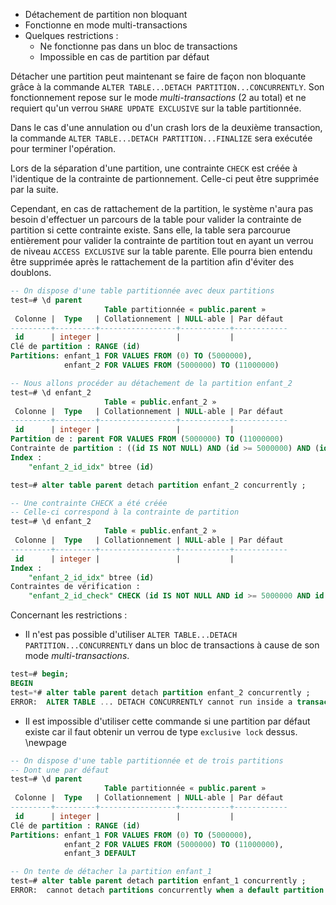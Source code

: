 <!--
Les commits sur ce sujet sont :

* https://commitfest.postgresql.org/32/2714/
* https://git.postgresql.org/gitweb/?p=postgresql.git;a=commit;h=71f4c8c6f74ba021e55d35b1128d22fb8c6e1629

Discussion

* https://gitlab.dalibo.info/formation/workshops/-/issues/108

-->

<div class="slide-content">

* Détachement de partition non bloquant
* Fonctionne en mode multi-transactions
* Quelques restrictions :
    * Ne fonctionne pas dans un bloc de transactions
    * Impossible en cas de partition par défaut

</div>

<div class="notes">

Détacher une partition peut maintenant se faire de façon non bloquante grâce à la commande `ALTER TABLE...DETACH PARTITION...CONCURRENTLY`.
Son fonctionnement repose sur le mode _multi-transactions_ (2 au total) et ne requiert qu'un verrou `SHARE UPDATE EXCLUSIVE` sur la table partitionnée.

Dans le cas d'une annulation ou d'un crash lors de la deuxième transaction, la commande `ALTER TABLE...DETACH PARTITION...FINALIZE` sera exécutée pour terminer l'opération.

Lors de la séparation d'une partition, une contrainte `CHECK` est créée à l'identique de la contrainte de partionnement. Celle-ci peut être supprimée par la suite.

Cependant, en cas de rattachement de la partition, le système n'aura pas besoin d'effectuer un parcours de la table pour valider la contrainte de partition si cette contrainte existe.
Sans elle, la table sera parcourue entièrement pour valider la contrainte de partition tout en ayant un verrou de niveau `ACCESS EXCLUSIVE` sur la table parente.
Elle pourra bien entendu être supprimée après le rattachement de la partition afin d'éviter des doublons.

```sql
-- On dispose d'une table partitionnée avec deux partitions
test=# \d parent
                     Table partitionnée « public.parent »
 Colonne |  Type   | Collationnement | NULL-able | Par défaut 
---------+---------+-----------------+-----------+------------
 id      | integer |                 |           |            
Clé de partition : RANGE (id)
Partitions: enfant_1 FOR VALUES FROM (0) TO (5000000),
            enfant_2 FOR VALUES FROM (5000000) TO (11000000)

-- Nous allons procéder au détachement de la partition enfant_2
test=# \d enfant_2
                     Table « public.enfant_2 »
 Colonne |  Type   | Collationnement | NULL-able | Par défaut 
---------+---------+-----------------+-----------+------------
 id      | integer |                 |           |            
Partition de : parent FOR VALUES FROM (5000000) TO (11000000)
Contrainte de partition : ((id IS NOT NULL) AND (id >= 5000000) AND (id < 11000000))
Index :
    "enfant_2_id_idx" btree (id)

test=# alter table parent detach partition enfant_2 concurrently ;

-- Une contrainte CHECK a été créée
-- Celle-ci correspond à la contrainte de partition
test=# \d enfant_2
                     Table « public.enfant_2 »
 Colonne |  Type   | Collationnement | NULL-able | Par défaut 
---------+---------+-----------------+-----------+------------
 id      | integer |                 |           |            
Index :
    "enfant_2_id_idx" btree (id)
Contraintes de vérification :
    "enfant_2_id_check" CHECK (id IS NOT NULL AND id >= 5000000 AND id < 11000000)
```

Concernant les restrictions :

* Il n'est pas possible d'utiliser `ALTER TABLE...DETACH PARTITION...CONCURRENTLY` dans un bloc de transactions à cause de son mode _multi-transactions_.

```sql
test=# begin;
BEGIN
test=*# alter table parent detach partition enfant_2 concurrently ;
ERROR:  ALTER TABLE ... DETACH CONCURRENTLY cannot run inside a transaction block
```

* Il est impossible d'utiliser cette commande si une partition par défaut existe car il faut obtenir un verrou de type `exclusive lock` dessus.
\newpage
```sql
-- On dispose d'une table partitionnée et de trois partitions
-- Dont une par défaut
test=# \d parent
                     Table partitionnée « public.parent »
 Colonne |  Type   | Collationnement | NULL-able | Par défaut 
---------+---------+-----------------+-----------+------------
 id      | integer |                 |           |            
Clé de partition : RANGE (id)
Partitions: enfant_1 FOR VALUES FROM (0) TO (5000000),
            enfant_2 FOR VALUES FROM (5000000) TO (11000000),
            enfant_3 DEFAULT

-- On tente de détacher la partition enfant_1
test=# alter table parent detach partition enfant_1 concurrently ;
ERROR:  cannot detach partitions concurrently when a default partition exists
```

</div>